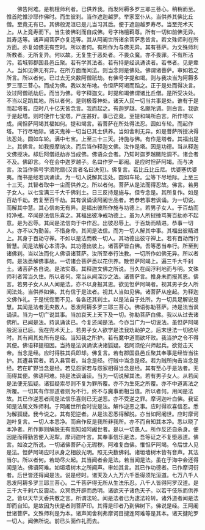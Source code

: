 <!-- { "loadSidebar": true } -->
　　佛告阿难。是栴檀师利者。已供养我。而发阿耨多罗三耶三菩心。稍稍而至。惟首陀惟沙耶作佛时。而生彼刹。当作遮迦越罗。举家室仆从。当供养其佛比丘僧。至竟无有已。其佛般泥洹已是儿当习其后。便于遮迦越罗寿尽。当至兜术天上。从上竟寿而下。当生彼佛刹而自成佛。号字栴檀羁尊。所有一切如前佛无异。其寿适等。诸声闻菩萨亦复适等。其从阿阇世所诸余菩萨悉皆言。若文殊师利在所方面。亦复如佛无有空时。所以者何。有所作为与佛无异。其有菩萨。为文殊师利所教者。无所复异。何以故。无复生于恶处者。不畏众魔。亦不畏罪。不有所沾污。若城郭郡国县邑丘聚。若有学其法者。若有持是经讽诵读者。若书者。见是辈人。当如见佛无有异。在所方面而闻法。则当念则是佛处。佛谓诸菩萨。审如若之所言。所以者何。已过去无央数阿僧祇劫。有佛号字提和竭。则与我决当为阿耨多罗三耶三菩心。而成为佛。我以发布地。令怛萨阿竭而蹈之。正于是处而得决言。汝过阿僧祇劫后。而当为佛。号字释迦文。时提和竭佛谓诸比丘僧。是所受决处。不当以足蹈其地。所以者何。是则极尊神处。诸天人民一切当共事是处。谁有于是而起塔者。应时八十亿天皆念言。我而起之。有迦罗越。名颰陀调。则白言。我欲于是起塔。则时便作七宝塔。严庄甚好。事已讫竟。至提和竭所白言。所作塔以成。闻怛萨阿竭其福如何。提和竭言。若菩萨在所处得法忍。圆如车轮。而起作塔。下行尽地际。诸天鬼神一切当已其土供养。当如舍利无异。如是菩萨所授决得法忍处。圆如车轮。满中七宝。上至三十三天。持施与佛。有作是塔者。其福出是上。其佛言。如我授摩纳决。而后当作释迦文佛。汝作是塔。因是功德。当从释迦文佛授决。却后阿僧祇劫亦当成佛。佛语众会者。乃知时迦罗越颰陀调不。诸会者不及。佛即言。今在会中迦罗越子。名曰作罗一耶阇。是应时怛萨阿竭。而与决言。汝当作佛号字须陀扇(汉言者名曰决见)。佛复言。若比丘比丘尼。优婆塞优婆夷。而书是经若讽诵读。为一切人说解其法处。圆如车轮。尘等下尽地际。上至三十三天。其智者取中一尘而供养之。所以者何。菩萨从是法而得忍故。佛言。若男子女人。以七宝满三千大千佛刹土。日三反持是施与。但专念是。其所复作。如是百劫千劫。若复至百千劫。其有讽诵读阿阇世品者。若恭若事若讽诵。为一切说。而解其中慧。其心信向无有异。是福出彼所作施与功德上。若男子女人。于百劫而持净戒。卒闻是法信乐喜之。其福出彼净戒功德上。虽为人所挝捶骂詈百劫亦不起意。是为忍辱。其闻是法信向于中作忍。出彼忍辱上。于百劫而精进。恭事一切人。亦不以为勤苦。不惜身命。其闻是法信。而为一切人解其中事。其福出彼精进上。其身于百劫守禅。不如以是法而教一切人。其功德出彼守禅上。若有百劫而行智慧。闻是法解心本清净。其功德出彼上。诸菩萨皆白佛。吾等悉当奉行。所至到诸佛刹。当以法而化人佛语诸菩萨。汝所至奉行法教。一切所作如佛无异。所以者何。是法悉解佛事故。一切诸会菩萨悉以花供养。散怛萨阿竭上。遍三千大千刹土。诸菩萨各自说。是法实尊。其释迦文佛之所说。当久在阎浮利地而与明。文殊师利者常当久住。所以者何。常当从闻深沙之法。诸菩萨言。推身未而报其恩。佛言。若男子女人从人闻是法。亦不以身报其恩。欲见怛萨阿竭者。视其男子女人所闻法处。当供养如佛。其有信于是法者。视其人当如见佛。诸菩萨从座起。为释迦文佛作礼。于是恍惚而不见。各各还其刹土。以是法自于处所。为一切具足解说是慧。其闻是法者无央数人。悉发阿耨多罗三耶三菩心。佛语弥勒菩萨。持是法当讽诵读。当为一切广说其事。当加哀天上天下及一切。弥勒菩萨白佛。我以从过去诸佛所。已闻是法。持讽诵读已。今复还闻是法。今亦当广为一切说法。虽怛萨阿竭般泥洹已后。我在兜术天上。若男子女人欲学是法我劝助护之。后末世法一切欲尽时。其有闻其处所有是经。当知我之所护。若有魔中道而欲坏败。我当护之令不得其便。佛语释提桓因。当持是法讽诵读决诸狐疑。若阿须伦兴师起兵。欲觉击天帝。当念是经。应时得胜其兵即却。佛复言。若有郡国县邑丘聚其奉事是经皆当往护。其遭县官者。若入县官者。当念是经。行贼中当念是经。若为贼所拘击当念是经。若在旷野当念是经。若见怨家若与怨家相得当念是经。其有至心于是法者。无而得其便。佛语阿难。持是法讽诵读。当为一切说解其法。若有男子女人。从若闻是法便无狐疑。诸狐疑索尽则不复为罪所覆。亦不为生死之所覆。亦不中道离法之所覆。一切其有作邪道者则为不行。终不与魔事而相当值。所以者何。用闻是法故。其已作逆恶者闻是法信乐喜则已无逆恶。亦不受逆之罪。摩诃迦叶白佛。我证知是法属文殊师利。于阿阇世所食时说是法。解作逆恶之事。应时得欢喜信忍。悉为解狐疑。我今说之。其有犯逆者。从是法忍悉得解脱。亦当如阿阇世。应时摩诃迦叶复言。一切人本悉净。而自作反是我所非我所。亦不而自知其本净。悉以晓了本净者。所作罪则解脱无有而知如阿阇世者。是以一切愚人。所作反还自杀身。便因是而得勤苦便入泥犁。摩诃迦叶言。其奉事信乐是法。吾等证之不复堕恶道。佛言。如汝之所说。一切诸佛菩萨心无瑕秽。阿难复白佛。惟怛萨阿竭。令后世人见是法。怛萨阿竭应时从身之相放光明。照无央数佛刹。诸垣墙树木皆有音声。其法当尔。所以者何。若劫尽火起。其当闻者会是法。若当闻是法。虽在于海中会还得闻是法。佛语阿难。如垣墙树木之所闻声。审如其言。其已作功德者。已作摩诃衍者。后世皆还得闻是法。说是经时。诸天及人九万六千悉得须陀洹道。七万八千人悉发阿耨多罗三耶三菩心。二千菩萨得无所从生法乐忍。八千人皆得阿罗汉道。是三千大千刹六反震动。众冥悉开辟而悉明。诸欲天子诸色天子。以若干伎乐而供养之。皆以天华天香共散之言。所谓法轮。闻是法者已为逮法轮转。诸外道者闻是法即而自知。是故因为伏是者则菩萨印。其得是印者乃到佛树下。佛说是经。王阿阇世诸菩萨。文殊师利是为本。诸声闻舍利弗摩诃目揵连阿难等是其本。诸天揵陀罗一切人。闻佛所说。前已头面作礼而去。

